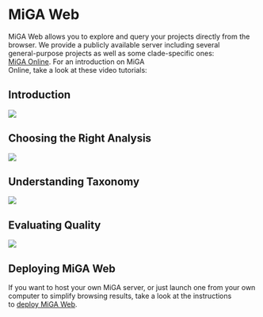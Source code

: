 # MiGA Web

MiGA Web allows you to explore and query your projects directly from the  
browser. We provide a publicly available server including several  
general-purpose projects as well as some clade-specific ones:  
[MiGA Online](http://microbial-genomes.org/). For an introduction on MiGA  
Online, take a look at these video tutorials:

## Introduction

[![](https://img.youtube.com/vi/6p5rFQoW75Y/0.jpg)](https://www.youtube.com/watch?v=6p5rFQoW75Y)

## Choosing the Right Analysis

[![](https://img.youtube.com/vi/zqwP3A-IrfM/0.jpg)](https://www.youtube.com/watch?v=zqwP3A-IrfM)

## Understanding Taxonomy

[![](https://img.youtube.com/vi/LoiriVJNGHk/0.jpg)](https://www.youtube.com/watch?v=LoiriVJNGHk)

## Evaluating Quality

[![](https://img.youtube.com/vi/WmGIPrImCCE/0.jpg)](https://www.youtube.com/watch?v=WmGIPrImCCE)

## Deploying MiGA Web

If you want to host your own MiGA server, or just launch one from your own  
computer to simplify browsing results, take a look at the instructions  
to [deploy MiGA Web](http://code.microbial-genomes.org/miga-web).

